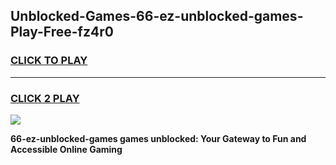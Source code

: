 
## Unblocked-Games-66-ez-unblocked-games-Play-Free-fz4r0
<h3>
<a href="https://premium76.site?title=66-ez-unblocked-games&ref=20A">CLICK TO PLAY</a></h3>
<hr>

<h3>
<a href="https://premium76.site?title=66-ez-unblocked-games&ref=20A">CLICK 2 PLAY</a>
  
</h3>

<a href="https://premium76.site?title=66-ez-unblocked-games&ref=20A"><img src="https://clearcache.store/games.png"></a>


**66-ez-unblocked-games games unblocked: Your Gateway to Fun and Accessible Online Gaming**
